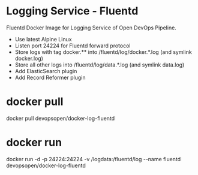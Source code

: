 # Logging Service - Fluentd
Fluentd Docker Image for Logging Service of Open DevOps Pipeline.

- Use latest Alpine Linux
- Listen port 24224 for Fluentd forward protocol
- Store logs with tag docker.** into /fluentd/log/docker.*.log (and symlink docker.log)
- Store all other logs into /fluentd/log/data.*.log (and symlink data.log)
- Add ElasticSearch plugin
- Add Record Reformer plugin

# docker pull
docker pull devopsopen/docker-log-fluentd

# docker run
docker run -d -p 24224:24224 -v /logdata:/fluentd/log --name fluentd devopsopen/docker-log-fluentd

